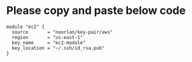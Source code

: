# Please copy and paste below code

```
module "ec2" {
  source       = "noorlan/key-pair/aws"
  region       = "us-east-1"
  key_name     = "ec2-module"
  key_location = "~/.ssh/id_rsa.pub"
}
```
